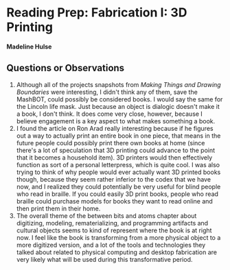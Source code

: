 # Reading Prep: Fabrication I: 3D Printing

#### Madeline Hulse

## Questions or Observations
1. Although all of the projects snapshots from *Making Things and Drawing Boundaries* were interesting, I didn't think any of them, save the MashBOT, could possibly be considered books. I would say the same for the Lincoln life mask. Just because an object is dialogic doesn't make it a book, I don't think. It does come very close, however, because I believe engagement is a key aspect to what makes something a book. 
2. I found the article on Ron Arad really interesting because if he figures out a way to actually print an entire book in one piece, that means in the future people could possibly print there own books at home (since there's a lot of speculation that 3D printing could advance to the point that it becomes a household item). 3D printers would then effectively function as sort of a personal letterpress, which is quite cool. I was also trying to think of why people would ever actually want 3D printed books though, because they seem rather inferior to the codex that we have now, and I realized they could potentially be very useful for blind people who read in braille. If you could easily 3D print books, people who read braille could purchase models for books they want to read online and then print them in their home. 
3. The overall theme of the between bits and atoms chapter about digitizing, modeling, rematerializing, and programming artifacts and cultural objects seems to kind of represent where the book is at right now. I feel like the book is transforming from a more physical object to a more digitized version, and a lot of the tools and technologies they talked about related to physical computing and desktop fabrication are very likely what will be used during this transformative period. 